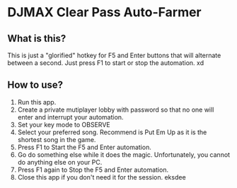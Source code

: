 # DJMAX Clear Pass Auto-Farmer

## What is this?

This is just a "glorified" hotkey for F5 and Enter buttons that will alternate between a second.
Just press F1 to start or stop the automation. xd

## How to use?

1. Run this app.
2. Create a private mutiplayer lobby with password so that no one will enter and interrupt your automation.
3. Set your key mode to OBSERVE
4. Select your preferred song. Recommend is Put Em Up as it is the shortest song in the game.
5. Press F1 to Start the F5 and Enter automation.
6. Go do something else while it does the magic. Unfortunately, you cannot do anything else on your PC.
7. Press F1 again to Stop the F5 and Enter automation.
8. Close this app if you don't need it for the session. eksdee
